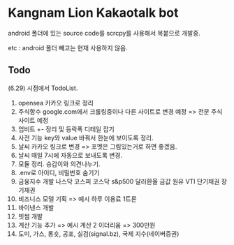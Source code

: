 # Kangnam Lion Kakaotalk bot

android 폴더에 있는 source code를 scrcpy를 사용해서 복붙으로 개발중.

etc : android 폴더 빼고는 현재 사용하지 않음.
## Todo

(6.29) 시점에서 TodoList.

1. opensea 카카오 링크로 정리
2. 주식함수 google.com에서 크롤링중이나 다른 사이트로 변경 예정 => 전문 주식 사이트 예정
3. 업비트 +- 정리 및 등락폭 디테일 잡기
4. 사전 기능 key와 value 바꿔서 한눈에 보이도록 정리.
5. 날씨 카카오 링크로 변경 => 포멧은 그림있는거로 하면 좋겠음.
6. 날씨 매일 7시에 자동으로 보내도록 변경.
7. 모듈 정리. 승갑이와 의견나누기.
8. .env로 아이디, 비밀번호 숨기기
9. 금융지수 개발
   나스닥
   코스피
   코스닥
   s&p500
   달러환율
   금값
   원유
   VTI
   단기채권
   장기채권
10. 비즈니스 모델 기획 => 예시 하루 이용료 1트론
11. 바이낸스 개발
12. 빗썸 개발
13. 계산 기능 추가 => 예시 계산 2 이더리움 => 300만원
14. 도미, 가스, 롱숏, 공포, 실검(signal.bz), 국제 지수(네이버증권)
